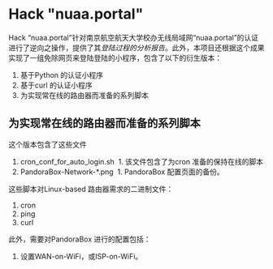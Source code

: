 # Hack "nuaa.portal"
Hack “nuaa.portal”针对南京航空航天大学校办无线局域网“nuaa.portal”的认证进行了逆向之操作，提供了其*登陆过程的分析报告*。此外，本项目还根据这个成果实现了一组免除网页来登陆登陆的小程序，包含了以下的衍生版本：
1. 基于Python 的认证小程序
2. 基于curl 的认证小程序
3. 为实现常在线的路由器而准备的系列脚本

## 为实现常在线的路由器而准备的系列脚本
这个版本包含了这些文件
1. cron_conf_for_auto_login.sh 
  1. 该文件包含了为cron 准备的保持在线的脚本
2. PandoraBox-Network-\*.png 
  1. PandoraBox 配置页面的备份。

这些脚本对Linux-based 路由器需求的二进制文件：
1. cron
2. ping
3. curl

此外，需要对PandoraBox 进行的配置包括：
1. 设置WAN-on-WiFi，或ISP-on-WiFi。

